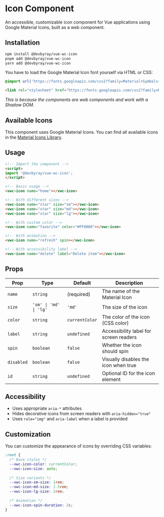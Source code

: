 # Icon Component

An accessible, customizable icon component for Vue applications using Google Material Icons, built as a web component.

## Installation

```bash
npm install @devbyray/vue-wc-icon
pnpm add @devbyray/vue-wc-icon
yarn add @devbyray/vue-wc-icon
```

You have to load the Google Material Icon font yourself via HTML or CSS:

```css
@import url('https://fonts.googleapis.com/css2?family=Material+Symbols+Rounded');
```

```html
<link rel="stylesheet" href="https://fonts.googleapis.com/css2?family=Material+Symbols+Rounded" />
```

_This is because the components are web components and work with a Shadow DOM._

## Available Icons

This component uses Google Material Icons. You can find all available icons in the [Material Icons Library](https://fonts.google.com/icons?selected=Material+Icons).

## Usage

```html
<!-- Import the component -->
<script>
import '@devbyray/vue-wc-icon';
</script>

<!-- Basic usage -->
<vwc-icon name="home"></vwc-icon>

<!-- With different sizes -->
<vwc-icon name="star" size="sm"></vwc-icon>
<vwc-icon name="star" size="md"></vwc-icon>
<vwc-icon name="star" size="lg"></vwc-icon>

<!-- With custom color -->
<vwc-icon name="favorite" color="#FF0000"></vwc-icon>

<!-- With animation -->
<vwc-icon name="refresh" spin></vwc-icon>

<!-- With accessibility label -->
<vwc-icon name="delete" label="Delete item"></vwc-icon>
```





## Props

| Prop      | Type                     | Default    | Description                              |
|-----------|--------------------------|------------|------------------------------------------|
| `name`    | `string`                 | (required) | The name of the Material Icon            |
| `size`    | `'sm' \| 'md' \| 'lg'`   | `'md'`     | The size of the icon                     |
| `color`   | `string`                 | `currentColor` | The color of the icon (CSS color)    |
| `label`   | `string`                 | `undefined`| Accessibility label for screen readers   |
| `spin`    | `boolean`                | `false`    | Whether the icon should spin             |
| `disabled`| `boolean`                | `false`    | Visually disables the icon when true     |
| `id`      | `string`                 | `undefined`| Optional ID for the icon element         |

## Accessibility

- Uses appropriate `aria-*` attributes
- Hides decorative icons from screen readers with `aria-hidden="true"`
- Uses `role="img"` and `aria-label` when a label is provided

## Customization

You can customize the appearance of icons by overriding CSS variables:

```css
:root {
  /* Base styles */
  --vwc-icon-color: currentColor;
  --vwc-icon-size: auto;
  
  /* Size variants */
  --vwc-icon-sm-size: 1rem;
  --vwc-icon-md-size: 1.5rem;
  --vwc-icon-lg-size: 2rem;
  
  /* Animation */
  --vwc-icon-spin-duration: 2s;
}
```